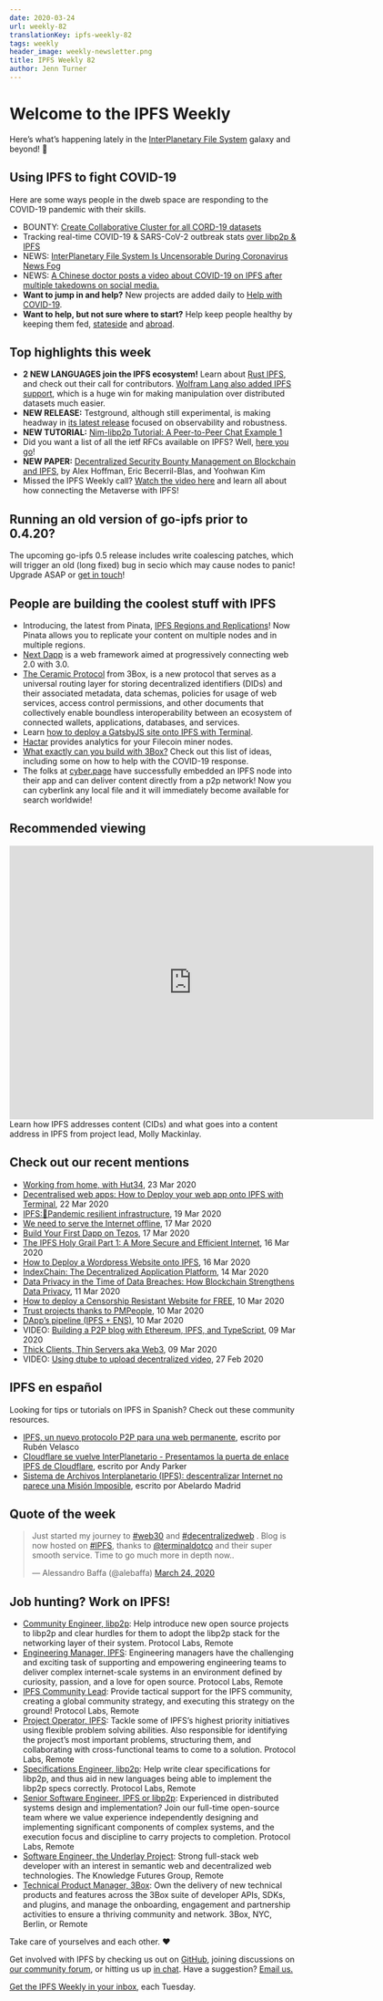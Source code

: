 ```yaml
---
date: 2020-03-24
url: weekly-82
translationKey: ipfs-weekly-82
tags: weekly
header_image: weekly-newsletter.png
title: IPFS Weekly 82
author: Jenn Turner
---
```


# Welcome to the IPFS Weekly

Here’s what’s happening lately in the [InterPlanetary File System](https://ipfs.io/) galaxy and beyond! 🚀


## Using IPFS to fight COVID-19
Here are some ways people in the dweb space are responding to the COVID-19 pandemic with their skills. 

* BOUNTY: [Create Collaborative Cluster for all CORD-19 datasets](https://github.com/ipfs/ipfs-cluster/issues/1021)
* Tracking real-time COVID-19 & SARS-CoV-2 outbreak stats [over libp2p & IPFS](https://medium.com/temporal-cloud/real-time-covid-19-sars-cov-2-outbreak-stats-over-libp2p-ipfs-75972c9afa7) 
* NEWS: [InterPlanetary File System Is Uncensorable During Coronavirus News Fog](https://www.coindesk.com/interplanetary-file-system-is-uncensorable-during-coronavirus-news-fog) 
* NEWS: [A Chinese doctor posts a video about COVID-19 on IPFS after multiple takedowns on social media.](https://www.reddit.com/r/Coronavirus/comments/fjmfvv/a_chinese_doctor_posts_a_video_about_covid19_on/) 
* **Want to jump in and help?** New projects are added daily to [Help with COVID-19](https://helpwithcovid.com/).
* **Want to help, but not sure where to start?** Help keep people healthy by keeping them fed, [stateside](https://www.feedingamerica.org/) and [abroad](https://www.care.org/). 


## Top highlights this week

* **2 NEW LANGUAGES join the IPFS ecosystem!** Learn about [Rust IPFS](https://blog.ipfs.io/2020-03-18-announcing-rust-ipfs/), and check out their call for contributors. [Wolfram Lang also added IPFS support](https://writings.stephenwolfram.com/2020/03/in-less-than-a-year-so-much-new-launching-version-12-1-of-wolfram-language-mathematica/#external-connectivity), which is a huge win for making manipulation over distributed datasets much easier. 
* **NEW RELEASE:** Testground, although still experimental, is making headway in [its latest release](https://github.com/ipfs/testground/releases/tag/v0.3.0) focused on observability and robustness.   
* **NEW TUTORIAL:** [Nim-libp2p Tutorial: A Peer-to-Peer Chat Example 1](https://our.status.im/nim-libp2p-tutorial-chat/) 
* Did you want a list of all the ietf RFCs available on IPFS? Well, [here you go](https://gateway.temporal.cloud/ipfs/QmbmXg966neztdEh7G7cDd44R7V7StnTFvjPkKMWe7QCZJ)! 
* **NEW PAPER:** [Decentralized Security Bounty Management on Blockchain and IPFS](https://www.unlv.edu/news/accomplishments/alex-hoffman-eric-becerril-blas-and-yoohwan-kim), by Alex Hoffman, Eric Becerril-Blas, and Yoohwan Kim 
* Missed the IPFS Weekly call? [Watch the video here](https://www.youtube.com/watch?v=08zD9L3hBLg&feature=emb_logo) and learn all about how connecting the Metaverse with IPFS! 


## Running an old version of go-ipfs prior to 0.4.20? 
The upcoming go-ipfs 0.5 release includes write coalescing patches, which will trigger an old (long fixed) bug in secio which may cause nodes to panic! Upgrade ASAP or [get in touch](mailto:newsletter@ipfs.io)! 


## People are building the coolest stuff with IPFS

* Introducing, the latest from Pinata, [IPFS Regions and Replications](https://medium.com/pinata/ipfs-regions-and-replications-a1e52d60dfdb)! Now Pinata allows you to replicate your content on multiple nodes and in multiple regions.
* [Next Dapp](https://next-dapp.warashibe.market/) is a web framework aimed at progressively connecting web 2.0 with 3.0.
* [The Ceramic Protocol](https://medium.com/ceramic/introduction-to-the-ceramic-protocol-8d56951ae3f) from 3Box, is a new protocol that serves as a universal routing layer for storing decentralized identifiers (DIDs) and their associated metadata, data schemas, policies for usage of web services, access control permissions, and other documents that collectively enable boundless interoperability between an ecosystem of connected wallets, applications, databases, and services.
* Learn [how to deploy a GatsbyJS site onto IPFS with Terminal](https://blog.terminal.co/posts/Gatsby-Terminal).
* [Hactar](https://www.hactar.app/) provides analytics for your Filecoin miner nodes.
* [What exactly can you build with 3Box?](https://medium.com/3box/what-you-can-build-with-3box-216bcef0a71c) Check out this list of ideas, including some on how to help with the COVID-19 response.
* The folks at [cyber.page](https://cyber.page/) have successfully embedded an IPFS node into their app and can deliver content directly from a p2p network! Now you can cyberlink any local file and it will immediately become available for search worldwide! 


## Recommended viewing

<iframe src="https://archive.org/embed/campdaythreejuly20lightningtalkswhatsupwithipfs" width="640" height="480" frameborder="0" webkitallowfullscreen="true" mozallowfullscreen="true" allowfullscreen></iframe>
<br>
Learn how IPFS addresses content (CIDs) and what goes into a content address in IPFS from project lead, Molly Mackinlay. 

## Check out our recent mentions

* [Working from home, with Hut34](https://hut34project.substack.com/p/working-from-home-with-hut34), 23 Mar 2020
* [Decentralised web apps: How to Deploy your web app onto IPFS with Terminal](https://dev.to/atharva3010/decentralised-web-apps-how-to-deploy-your-web-app-onto-ipfs-with-terminal-284p), 22 Mar 2020
* [IPFS:🦠Pandemic resilient infrastructure](https://dev.to/adaptive/ipfs-pandemic-resilient-infrastructure-5aap), 19 Mar 2020
* [We need to serve the Internet offline](https://medium.com/offline-camp/we-need-to-serve-the-internet-offline-c67b35f9f388), 17 Mar 2020
* [Build Your First Dapp on Tezos](https://medium.com/coinmonks/build-your-first-dapp-on-tezos-270c568d4fe9), 17 Mar 2020
* [The IPFS Holy Grail Part 1: A More Secure and Efficient Internet](https://codeclimbing.com/the-ipfs-holy-grail-part-1-a-more-secure-and-efficient-internet/), 16 Mar 2020
* [How to Deploy a Wordpress Website onto IPFS](https://blog.terminal.co/posts/wordpress+terminal), 16 Mar 2020
* [IndexChain: The Decentralized Application Platform](https://medium.com/digital-notice-media-labs/indexchain-the-decentralized-application-platform-review-7556849e6369), 14 Mar 2020
* [Data Privacy in the Time of Data Breaches: How Blockchain Strengthens Data Privacy](https://medium.com/@AxelUnlimited/data-privacy-in-the-time-of-data-breaches-how-blockchain-strengthens-data-privacy-axel-blog-e973b0d22f93), 11 Mar 2020
* [How to deploy a Censorship Resistant Website for FREE](https://www.idiwork.com/how-to-deploy-a-censorship-resistant-website-forfree/), 10 Mar 2020
* [Trust projects thanks to PMPeople](https://blog.pmpeople.org/confiar-en-los-proyectos-gracias-a-pmpeople/), 10 Mar 2020
* [DApp’s pipeline (IPFS + ENS)](https://medium.com/coinmonks/dapps-pipeline-ipfs-ens-cbb4f2de15c2), 10 Mar 2020
* VIDEO: [Building a P2P blog with Ethereum, IPFS, and TypeScript](https://www.youtube.com/watch?v=_tfmKqNW8nw), 09 Mar 2020
* [Thick Clients, Thin Servers aka Web3](https://medium.com/@lawrencelundybryan/thick-clients-thin-servers-aka-web3-9851fb29518f), 09 Mar 2020
* VIDEO: [Using dtube to upload decentralized video](https://www.youtube.com/watch?v=Js1Xkv65Kts), 27 Feb 2020


## IPFS en español 
Looking for tips or tutorials on IPFS in Spanish? Check out these community resources.

* [IPFS, un nuevo protocolo P2P para una web permanente](https://www.redeszone.net/2015/10/13/ipfs-un-nuevo-protocolo-p2p-para-una-web-permanente/), escrito por Rubén Velasco
* [Cloudflare se vuelve InterPlanetario - Presentamos la puerta de enlace IPFS de Cloudflare](https://translate.google.com/translate?sl=auto&tl=es&u=https%3A%2F%2Fblog.cloudflare.com%2Fdistributed-web-gateway%2F), escrito por Andy Parker
* [Sistema de Archivos Interplanetario (IPFS): descentralizar Internet no parece una Misión Imposible](https://bitcoin.es/actualidad/sistema-de-archivos-interplanetario-ipfs-podra-descentralizar-internet-imposible/#IPFS_en_homenaje_a_Internet), escrito por Abelardo Madrid


## Quote of the week
<blockquote class="twitter-tweet"><p lang="en" dir="ltr">Just started my journey to <a href="https://twitter.com/hashtag/web30?src=hash&amp;ref_src=twsrc%5Etfw">#web30</a> and <a href="https://twitter.com/hashtag/decentralizedweb?src=hash&amp;ref_src=twsrc%5Etfw">#decentralizedweb</a> . Blog is now hosted on <a href="https://twitter.com/hashtag/IPFS?src=hash&amp;ref_src=twsrc%5Etfw">#IPFS</a>, thanks to <a href="https://twitter.com/terminaldotco?ref_src=twsrc%5Etfw">@terminaldotco</a> and their super smooth service. Time to go much more in depth now..</p>&mdash; Alessandro Baffa (@alebaffa) <a href="https://twitter.com/alebaffa/status/1242335138895114240?ref_src=twsrc%5Etfw">March 24, 2020</a></blockquote>


## Job hunting? Work on IPFS!

* [Community Engineer, libp2p](https://jobs.lever.co/protocol/0afd449f-b292-42b4-abfd-af26415b796b): Help introduce new open source projects to libp2p and clear hurdles for them to adopt the libp2p stack for the networking layer of their system. Protocol Labs, Remote
* [Engineering Manager, IPFS](https://jobs.lever.co/protocol/3f0787e8-58b3-4122-a1ea-424561d2658f): Engineering managers have the challenging and exciting task of supporting and empowering engineering teams to deliver complex internet-scale systems in an environment defined by curiosity, passion, and a love for open source. Protocol Labs, Remote
* [IPFS Community Lead](https://jobs.lever.co/protocol/71c4a9b9-af90-4ce9-9dba-8b72507997bf): Provide tactical support for the IPFS community, creating a global community strategy, and executing this strategy on the ground! Protocol Labs, Remote
* [Project Operator, IPFS](https://jobs.lever.co/protocol/135cecff-ecc4-49ca-b516-61b63fd4d9ef): Tackle some of IPFS’s highest priority initiatives using flexible problem solving abilities. Also responsible for identifying the project’s most important problems, structuring them, and collaborating with cross-functional teams to come to a solution. Protocol Labs, Remote
* [Specifications Engineer, libp2p](https://jobs.lever.co/protocol/0ee37e17-5fb3-4b0f-8559-e5fca363e268): Help write clear specifications for libp2p, and thus aid in new languages being able to implement the libp2p specs correctly. Protocol Labs, Remote
* [Senior Software Engineer, IPFS or libp2p](https://jobs.lever.co/protocol/82793e56-124f-484c-bf13-357ef0b45bc6): Experienced in distributed systems design and implementation? Join our full-time open-source team where we value experience independently designing and implementing significant components of complex systems, and the execution focus and discipline to carry projects to completion. Protocol Labs, Remote
* [Software Engineer, the Underlay Project](https://notes.knowledgefutures.org/pub/si1okbw9): Strong full-stack web developer with an interest in semantic web and decentralized web technologies. The Knowledge Futures Group, Remote
* [Technical Product Manager, 3Box](https://jobs.lever.co/3box/6c68f7ec-a4b4-48ab-9d77-6500e36351e7): Own the delivery of new technical products and features across the 3Box suite of developer APIs, SDKs, and plugins, and manage the onboarding, engagement and partnership activities to ensure a thriving community and network. 3Box, NYC, Berlin, or Remote

Take care of yourselves and each other. ❤️

Get involved with IPFS by checking us out on [GitHub](https://github.com/ipfs), joining discussions on [our community forum](https://discuss.ipfs.io/), or hitting us up [in chat](https://riot.im/app/#/room/#ipfs:matrix.org). Have a suggestion? [Email us.](mailto:newsletter@ipfs.io)

[Get the IPFS Weekly in your inbox](https://ipfs.us4.list-manage.com/subscribe?u=25473244c7d18b897f5a1ff6b&id=cad54b2230), each Tuesday.
